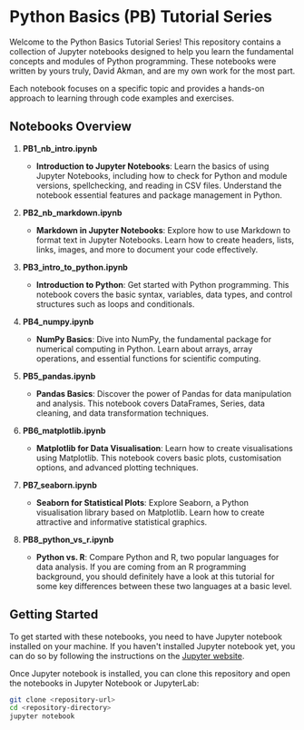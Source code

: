 # Python Basics (PB) Tutorial Series

Welcome to the Python Basics Tutorial Series! This repository contains a collection of Jupyter notebooks designed to help you learn the fundamental concepts and modules of Python programming. These notebooks were written by yours truly, David Akman, and are my own work for the most part. 

Each notebook focuses on a specific topic and provides a hands-on approach to learning through code examples and exercises.

## Notebooks Overview

1. **PB1_nb_intro.ipynb**
   - **Introduction to Jupyter Notebooks**: Learn the basics of using Jupyter Notebooks, including how to check for Python and module versions, spellchecking, and reading in CSV files. Understand the notebook essential features and package management in Python.

2. **PB2_nb_markdown.ipynb**
   - **Markdown in Jupyter Notebooks**: Explore how to use Markdown to format text in Jupyter Notebooks. Learn how to create headers, lists, links, images, and more to document your code effectively.

3. **PB3_intro_to_python.ipynb**
   - **Introduction to Python**: Get started with Python programming. This notebook covers the basic syntax, variables, data types, and control structures such as loops and conditionals.

4. **PB4_numpy.ipynb**
   - **NumPy Basics**: Dive into NumPy, the fundamental package for numerical computing in Python. Learn about arrays, array operations, and essential functions for scientific computing.

5. **PB5_pandas.ipynb**
   - **Pandas Basics**: Discover the power of Pandas for data manipulation and analysis. This notebook covers DataFrames, Series, data cleaning, and data transformation techniques.

6. **PB6_matplotlib.ipynb**
   - **Matplotlib for Data Visualisation**: Learn how to create visualisations using Matplotlib. This notebook covers basic plots, customisation options, and advanced plotting techniques.

7. **PB7_seaborn.ipynb**
   - **Seaborn for Statistical Plots**: Explore Seaborn, a Python visualisation library based on Matplotlib. Learn how to create attractive and informative statistical graphics.

8. **PB8_python_vs_r.ipynb**
   - **Python vs. R**: Compare Python and R, two popular languages for data analysis. If you are coming from an R programming background, you should definitely have a look at this tutorial for some key differences between these two languages at a basic level.

## Getting Started

To get started with these notebooks, you need to have Jupyter notebook installed on your machine. If you haven't installed Jupyter notebook yet, you can do so by following the instructions on the [Jupyter website](https://jupyter.org/install).

Once Jupyter notebook is installed, you can clone this repository and open the notebooks in Jupyter Notebook or JupyterLab:

```sh
git clone <repository-url>
cd <repository-directory>
jupyter notebook



